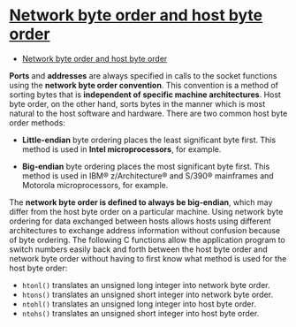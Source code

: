 # [Network byte order and host byte order](https://www.ibm.com/support/knowledgecenter/en/SSB27U_6.4.0/com.ibm.zvm.v640.kiml0/asonetw.htm)

- [Network byte order and host byte order](#network-byte-order-and-host-byte-order)

**Ports** and **addresses** are always specified in calls to the socket functions using the **network byte order convention**. This convention is a method of sorting bytes that is **independent of specific machine architectures**. Host byte order, on the other hand, sorts bytes in the manner which is most natural to the host software and hardware. There are two common host byte order methods:

- **Little-endian** byte ordering places the least significant byte first. This method is used in **Intel microprocessors**, for example.

- **Big-endian** byte ordering places the most significant byte first. This method is used in IBM® z/Architecture® and S/390® mainframes and Motorola microprocessors, for example.

The **network byte order is defined to always be big-endian**, which may differ from the host byte order on a particular machine. Using network byte ordering for data exchanged between hosts allows hosts using different architectures to exchange address information without confusion because of byte ordering. The following C functions allow the application program to switch numbers easily back and forth between the host byte order and network byte order without having to first know what method is used for the host byte order:

- `htonl()` translates an unsigned long integer into network byte order.
- `htons()` translates an unsigned short integer into network byte order.
- `ntohl()` translates an unsigned long integer into host byte order.
- `ntohs()` translates an unsigned short integer into host byte order.


